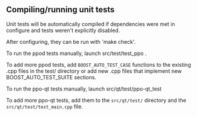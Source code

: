Compiling/running unit tests
------------------------------------

Unit tests will be automatically compiled if dependencies were met in configure
and tests weren't explicitly disabled.

After configuring, they can be run with 'make check'.

To run the ppod tests manually, launch src/test/test_ppo .

To add more ppod tests, add `BOOST_AUTO_TEST_CASE` functions to the existing
.cpp files in the test/ directory or add new .cpp files that
implement new BOOST_AUTO_TEST_SUITE sections.

To run the ppo-qt tests manually, launch src/qt/test/ppo-qt_test

To add more ppo-qt tests, add them to the `src/qt/test/` directory and
the `src/qt/test/test_main.cpp` file.
